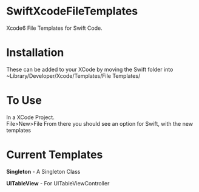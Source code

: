 SwiftXcodeFileTemplates
=======================

Xcode6 File Templates for Swift Code.

Installation
===
These can be added to your XCode by moving the Swift folder into ~Library/Developer/Xcode/Templates/File Templates/

To Use
===
In a XCode Project.  
File>New>File
From there you should see an option for Swift, with the new templates

Current Templates
=================
**Singleton** - A Singleton Class

**UITableView** - For UITableViewController

